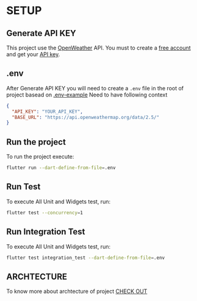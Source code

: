 # SETUP

## Generate API KEY

This project use the [OpenWeather](https://openweathermap.org) API.
You must to create a [free account](https://home.openweathermap.org/users/sign_up) and get your [API key](https://home.openweathermap.org/api_keys).

## .env

After Generate API KEY you will need to create a `.env` file in the root of project basead on [.env-example](.env-example)
Need to have following context

```json
{
  "API_KEY": "YOUR_API_KEY",
  "BASE_URL": "https://api.openweathermap.org/data/2.5/"
}
```

## Run the project

To run the project execute:

```bash
flutter run --dart-define-from-file=.env
```

## Run Test

To execute All Unit and Widgets test, run:

```bash
flutter test --concurrency=1
```

## Run Integration Test

To execute All Unit and Widgets test, run:

```bash
flutter test integration_test --dart-define-from-file=.env
```

## ARCHTECTURE

To know more about archtecture of project [CHECK OUT](ARCHTECTURE.md)
